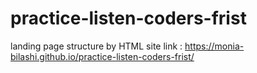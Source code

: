 # practice-listen-coders-frist
landing page structure by HTML
site link : https://monia-bilashi.github.io/practice-listen-coders-frist/
